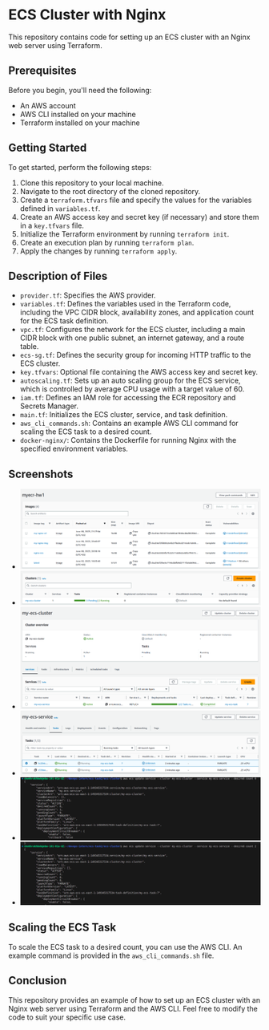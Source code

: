 # ECS Cluster with Nginx

This repository contains code for setting up an ECS cluster with an Nginx web server using Terraform.

## Prerequisites

Before you begin, you'll need the following:

- An AWS account
- AWS CLI installed on your machine
- Terraform installed on your machine

## Getting Started

To get started, perform the following steps:

1. Clone this repository to your local machine.
2. Navigate to the root directory of the cloned repository.
3. Create a `terraform.tfvars` file and specify the values for the variables defined in `variables.tf`.
4. Create an AWS access key and secret key (if necessary) and store them in a `key.tfvars` file.
5. Initialize the Terraform environment by running `terraform init`.
6. Create an execution plan by running `terraform plan`.
7. Apply the changes by running `terraform apply`.

## Description of Files

- `provider.tf`: Specifies the AWS provider.
- `variables.tf`: Defines the variables used in the Terraform code, including the VPC CIDR block, availability zones, and application count for the ECS task definition.
- `vpc.tf`: Configures the network for the ECS cluster, including a main CIDR block with one public subnet, an internet gateway, and a route table.
- `ecs-sg.tf`: Defines the security group for incoming HTTP traffic to the ECS cluster.
- `key.tfvars`: Optional file containing the AWS access key and secret key.
- `autoscaling.tf`: Sets up an auto scaling group for the ECS service, which is controlled by average CPU usage with a target value of 60.
- `iam.tf`: Defines an IAM role for accessing the ECR repository and Secrets Manager.
- `main.tf`: Initializes the ECS cluster, service, and task definition.
- `aws_cli_commands.sh`: Contains an example AWS CLI command for scaling the ECS task to a desired count.
- `docker-nginx/`: Contains the Dockerfile for running Nginx with the specified environment variables.

## Screenshots

- ![ECR Screenshot](./screenshots/ecr-repo.png)
- ![ECR Cluster](./screenshots/ecs-cluster.png)
- ![ECR Cluster Service](./screenshots/ecs-cluster-service.png)
- ![ECR Cluster Service Tasks](./screenshots/ecs-cluster-service-tasks.png)
- ![ECR AWS CLI command to scale to 0](./screenshots/aws-cli-command-0.png)
- ![ECR AWS CLI command to scale back to 2](./screenshots/aws-cli-command-2.png)

## Scaling the ECS Task

To scale the ECS task to a desired count, you can use the AWS CLI. An example command is provided in the `aws_cli_commands.sh` file.

## Conclusion

This repository provides an example of how to set up an ECS cluster with an Nginx web server using Terraform and the AWS CLI. Feel free to modify the code to suit your specific use case.
